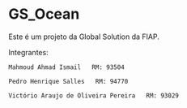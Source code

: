 # GS_Ocean
Este é um projeto da Global Solution da FIAP.

Integrantes:

    Mahmoud Ahmad Ismail   RM: 93504
  
    Pedro Henrique Salles   RM: 94770
    
    Victório Araujo de Oliveira Pereira   RM: 93029
